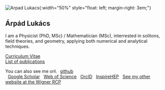 ![Arpad Lukacs](./arpi.jpg){:width="50%" style="float: left; margin-right: 3em;"}
## Árpád Lukács
I am a Physicist (PhD, MSc) / Mathematician (MSc), interrested in solitons, field theories, and geometry, applying both numerical and analytical techniques.

[Curriculum Vitae](http://www.rmki.kfki.hu/~arpi/cv_eng_la.pdf)\
[List of publications](http://www.rmki.kfki.hu/~arpi/publist_eng_la.pdf)

You can also see me on\\
&nbsp; [github](https://github.com/lukacsarpad)\
&nbsp; [Google Scholar](https://scholar.google.hu/citations?user=Um8vYCcAAAAJ)
&nbsp; [Web of Science](http://www.researcherid.com/rid/E-4205-2016)
&nbsp; [OrcID](https://orcid.org/0000-0002-5737-1393)
&nbsp; [InspireHEP](http://inspirehep.net/search?ln=en&p=find+au+lukacs%2Ca&of=hb&action_search=Search&sf=earliestdate&so=d)
&nbsp; [See my other website at the Wigner RCP](http://www.rmki.kfki.hu/~arpi/)

